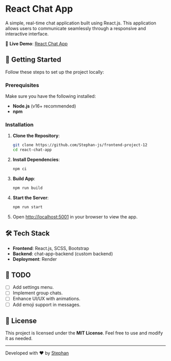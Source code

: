 # React Chat App

A simple, real-time chat application built using React.js. This application allows users to communicate seamlessly through a responsive and interactive interface.

🔗 **Live Demo**: [React Chat App](https://frontend-project-12-dyva.onrender.com)

## 🚀 Getting Started

Follow these steps to set up the project locally:

### Prerequisites

Make sure you have the following installed:

- **Node.js** (v16+ recommended)
- **npm**

### Installation

1. **Clone the Repository**:
   ```bash
   git clone https://github.com/Stephan-js/frontend-project-12
   cd react-chat-app
   ```

2. **Install Dependencies**:
   ```bash
   npm ci
   ```

   
3. **Build App**:
   ```bash
   npm run build
   ```

4. **Start the Server**:
   ```bash
   npm run start
   ```

4. Open [http://localhost:5001](http://localhost:5001) in your browser to view the app.

## 🛠️ Tech Stack

- **Frontend**: React.js, SCSS, Bootstrap
- **Backend**: chat-app-backend (custom backend)
- **Deployment**: Render

## 📄 TODO

- [ ] Add settings menu.
- [ ] Implement group chats.
- [ ] Enhance UI/UX with animations.
- [ ] Add emoji support in messages.

## 📝 License

This project is licensed under the **MIT License**. Feel free to use and modify it as needed.

---

Developed with ❤️ by [Stephan](https://github.com/Stephan-js)
